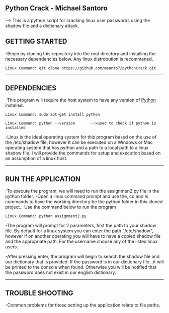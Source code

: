 Python Crack - Michael Santoro 
---------------------------------------
--> This is a python script for cracking linux user passwords using the shadow file and a dictionary attack.

GETTING STARTED
---------------------------------------- 
-Begin by cloning this repository into the root directory and installing the necessary dependencies below.
  Any linux distrobution is recommened.

    Linux Command: git clone https://github.com/msanto7/pythonCrack.git
 
----------------------------------------

DEPENDENCIES 
-----------------------------------------
-This program will require the host system to have any version of [Python](https://www.python.org/) installed. 
    
    Linux Command: sudo apt-get install python

    Linux Command: python --version       -->used to check if python is installed 

-Linux is the ideal operating system for this program based on the use of the /etc/shadow file, 
 however it can be executed on a Windows or Mac operating system that has python and a path to 
 a local path to a linux shadow file. I will provide the commands for setup and execution based
 on an assumption of a linux host. 

-----------------------------------------

RUN THE APPLICATION
----------------------------------------
-To execute the program, we will need to run the assignmen2.py file in the python folder. 
-Open a linux command prompt and use the, cd and ls commands to have the working directory 
 be the python folder in this cloned project. 
-Use the command below to run the program 

    Linux Command: python assignment2.py

-The program will prompt for 2 parameters, first the path to your shadow file. By default
 for a linux system you can enter the path "/etc/shadow", however if on another operating
 you will have to have a copied shadow file and the appropriate path. For the username choose
 any of the listed linux users.

-After pressing enter, the program will begin to search the shadow file and our dictionary that 
 is provided. If the password is in our dictionary file...it will be printed to the console when 
 found. Otherwise you will be notified that the password does not exist in our english dictionary. 

---------------------------------------

TROUBLE SHOOTING
----------------------------------------
-Common problems for those setting up the application relate to file paths.

